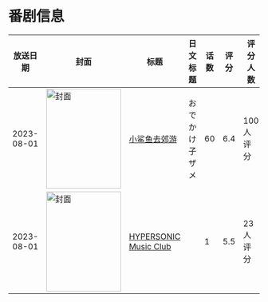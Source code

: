 # 番剧信息

|放送日期|封面|标题|日文标题|话数|评分|评分人数|
|---|---|---|---|---|---|---|
|2023-08-01|<img src="//lain.bgm.tv/pic/cover/c/d4/29/437502_fAvXn.jpg" alt="封面" style="width:150px;height:200px;object-fit:cover;">|[小鲨鱼去郊游](https://bangumi.tv/subject/437502)|おでかけ子ザメ|60|6.4|100人评分|
|2023-08-01|<img src="//lain.bgm.tv/pic/cover/c/a0/ba/448528_ac71A.jpg" alt="封面" style="width:150px;height:200px;object-fit:cover;">|[HYPERSONIC Music Club](https://bangumi.tv/subject/448528)||1|5.5|23人评分|
